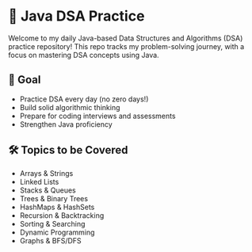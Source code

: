 # 🧠 Java DSA Practice

Welcome to my daily Java-based Data Structures and Algorithms (DSA) practice repository! This repo tracks my problem-solving journey, with a focus on mastering DSA concepts using Java.

## 📌 Goal

-  Practice DSA every day (no zero days!)
-  Build solid algorithmic thinking
-  Prepare for coding interviews and assessments
-  Strengthen Java proficiency

## 🛠️ Topics to be Covered

- Arrays & Strings
- Linked Lists
- Stacks & Queues
- Trees & Binary Trees
- HashMaps & HashSets
- Recursion & Backtracking
- Sorting & Searching
- Dynamic Programming
- Graphs & BFS/DFS
